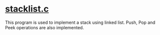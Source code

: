 # [stacklist.c](https://github.com/Subathra19/Data-Structures-and-Algorithms/blob/main/Data-Structures-Linear/Stack/stacklist.c)
This program is used to implement a stack using linked list. Push, Pop and Peek operations are also implemented.
